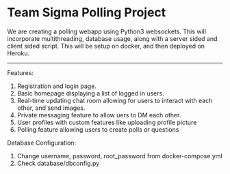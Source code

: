 # Team Sigma Polling Project

We are creating a polling webapp using Python3 websockets. This will incorporate multithreading, database usage, along with a server sided and client sided script. This will be setup on docker, and then deployed on Heroku.

---

Features:

1. Registration and login page.
2. Basic homepage displaying a list of logged in users.
3. Real-time updating chat room allowing for users to interact with each other, and send images.
4. Private messaging feature to allow uers to DM each other.
5. User profiles with custom features like uploading profile picture
6. Polling feature allowing users to create polls or questions


Database Configuration:
1. Change username, password, root_password from docker-compose.yml
2. Check database/dbconfig.py 